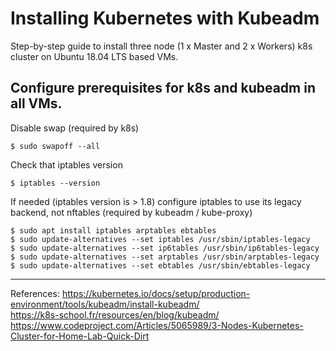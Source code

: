 # Installing Kubernetes with Kubeadm
Step-by-step guide to install three node (1 x Master and 2 x Workers) k8s cluster on Ubuntu 18.04 LTS based VMs.

Configure prerequisites for k8s and kubeadm in all VMs.
---
Disable swap (required by k8s)

    $ sudo swapoff --all

Check that iptables version

    $ iptables --version

If needed (iptables version is > 1.8) configure iptables to use its legacy backend, not nftables (required by kubeadm / kube-proxy)
    
    $ sudo apt install iptables arptables ebtables
    $ sudo update-alternatives --set iptables /usr/sbin/iptables-legacy
    $ sudo update-alternatives --set ip6tables /usr/sbin/ip6tables-legacy
    $ sudo update-alternatives --set arptables /usr/sbin/arptables-legacy
    $ sudo update-alternatives --set ebtables /usr/sbin/ebtables-legacy


---
References:
https://kubernetes.io/docs/setup/production-environment/tools/kubeadm/install-kubeadm/  
https://k8s-school.fr/resources/en/blog/kubeadm/  
https://www.codeproject.com/Articles/5065989/3-Nodes-Kubernetes-Cluster-for-Home-Lab-Quick-Dirt  
